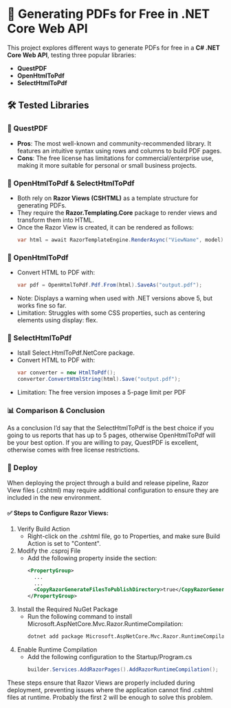 # 📄 Generating PDFs for Free in .NET Core Web API

This project explores different ways to generate PDFs for free in a **C# .NET Core Web API**, testing three popular libraries:

- **QuestPDF**
- **OpenHtmlToPdf**
- **SelectHtmlToPdf**

## 🛠️ Tested Libraries

### 🚀 QuestPDF
- **Pros**: The most well-known and community-recommended library. It features an intuitive syntax using rows and columns to build PDF pages.
- **Cons**: The free license has limitations for commercial/enterprise use, making it more suitable for personal or small business projects.

### 📄 OpenHtmlToPdf & SelectHtmlToPdf
- Both rely on **Razor Views (CSHTML)** as a template structure for generating PDFs.
- They require the **Razor.Templating.Core** package to render views and transform them into HTML.
- Once the Razor View is created, it can be rendered as follows:
  ```csharp
  var html = await RazorTemplateEngine.RenderAsync("ViewName", model);
  
### 📌 OpenHtmlToPdf
- Convert HTML to PDF with:
  ```csharp
  var pdf = OpenHtmlToPdf.Pdf.From(html).SaveAs("output.pdf");
- Note: Displays a warning when used with .NET versions above 5, but works fine so far.
- Limitation: Struggles with some CSS properties, such as centering elements using display: flex.

### 📌 SelectHtmlToPdf
- Istall Select.HtmlToPdf.NetCore package.
- Convert HTML to PDF with:
  ```csharp
  var converter = new HtmlToPdf();
  converter.ConvertHtmlString(html).Save("output.pdf");
- Limitation: The free version imposes a 5-page limit per PDF
  
### 📊 Comparison & Conclusion
As a conclusion I’d say that the SelectHtmlToPdf is the best choice if you going to us reports that has up to 5 pages, otherwise OpenHtmlToPdf will be your best option.
If you are willing to pay, QuestPDF is excellent, otherwise comes with free license restrictions.

### 🚀 Deploy
When deploying the project through a build and release pipeline, Razor View files (.cshtml) may require additional configuration to ensure they are included in the new environment.

#### ✅ Steps to Configure Razor Views:

1. Verify Build Action
    - Right-click on the .cshtml file, go to Properties, and make sure Build Action is set to "Content".
2. Modify the .csproj File
    - Add the following property inside the <PropertyGroup> section:
      ```xml
      <PropertyGroup>
        ...
        ...
        <CopyRazorGenerateFilesToPublishDirectory>true</CopyRazorGenerateFilesToPublishDirectory>
      </PropertyGroup>
3. Install the Required NuGet Package
     - Run the following command to install Microsoft.AspNetCore.Mvc.Razor.RuntimeCompilation:
       ```sh
       dotnet add package Microsoft.AspNetCore.Mvc.Razor.RuntimeCompilation
4. Enable Runtime Compilation
   - Add the following configuration to the Startup/Program.cs
     ```csharp
     builder.Services.AddRazorPages().AddRazorRuntimeCompilation();

These steps ensure that Razor Views are properly included during deployment, preventing issues where the application cannot find .cshtml files at runtime.
Probably the first 2 will be enough to solve this problem.

